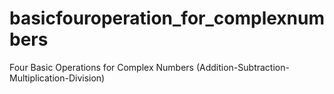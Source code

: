 # basicfouroperation_for_complexnumbers
Four Basic Operations for Complex Numbers (Addition-Subtraction-Multiplication-Division)
